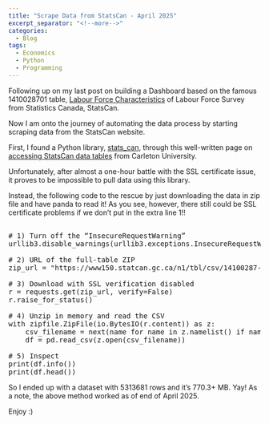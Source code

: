 ```yaml
---
title: "Scrape Data from StatsCan - April 2025"
excerpt_separator: "<!--more-->"
categories:
  - Blog
tags:
  - Economics
  - Python
  - Programming
---
```


Following up on my last post on building a Dashboard based on the famous 1410028701 table, [Labour Force Characteristics](https://www150.statcan.gc.ca/t1/tbl1/en/tv.action?pid=1410028701) of Labour Force Survey from Statistics Canada, StatsCan.

Now I am onto the journey of automating the data process by starting scraping data from the StatsCan website.

First, I found a Python library, [stats_can](https://stats-can.readthedocs.io/en/latest/#), through this well-written page on [accessing StatsCan data tables](https://people.math.carleton.ca/~davecampbell/datasets/code_sets/Cansim_python_r.html) from Carleton University.

Unfortunately, after almost a one-hour battle with the SSL certificate issue, it proves to be impossible to pull data using this library.

Instead, the following code to the rescue by just downloading the data in zip file and have panda to read it! As you see, however, there still could be SSL certificate problems if we don’t put in the extra line 1!!

<pre> 
# 1) Turn off the “InsecureRequestWarning”
urllib3.disable_warnings(urllib3.exceptions.InsecureRequestWarning)

# 2) URL of the full-table ZIP
zip_url = "https://www150.statcan.gc.ca/n1/tbl/csv/14100287-eng.zip"

# 3) Download with SSL verification disabled
r = requests.get(zip_url, verify=False)
r.raise_for_status()

# 4) Unzip in memory and read the CSV
with zipfile.ZipFile(io.BytesIO(r.content)) as z:
    csv_filename = next(name for name in z.namelist() if name.endswith(".csv"))
    df = pd.read_csv(z.open(csv_filename))

# 5) Inspect
print(df.info())
print(df.head())
</pre>

So I ended up with a dataset with 5313681 rows and it’s 770.3+ MB. Yay! As a note, the above method worked as of end of April 2025.

Enjoy :) 
